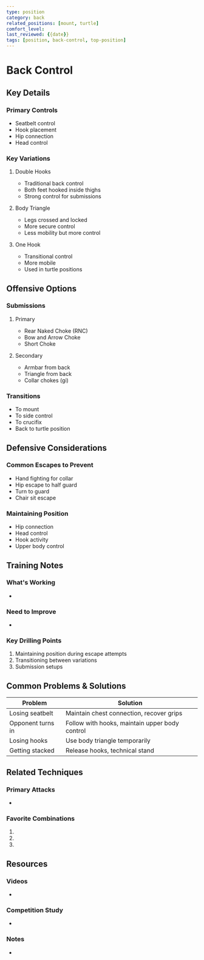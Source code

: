 ```yaml
---
type: position
category: back
related_positions: [mount, turtle]
comfort_level: 
last_reviewed: {{date}}
tags: [position, back-control, top-position]
---
```


# Back Control

## Key Details
### Primary Controls
- Seatbelt control
- Hook placement
- Hip connection
- Head control

### Key Variations
1. Double Hooks
   - Traditional back control
   - Both feet hooked inside thighs
   - Strong control for submissions
   
2. Body Triangle
   - Legs crossed and locked
   - More secure control
   - Less mobility but more control
   
3. One Hook
   - Transitional control
   - More mobile
   - Used in turtle positions

## Offensive Options
### Submissions
1. Primary
   - Rear Naked Choke (RNC)
   - Bow and Arrow Choke
   - Short Choke
   
2. Secondary
   - Armbar from back
   - Triangle from back
   - Collar chokes (gi)

### Transitions
- To mount
- To side control
- To crucifix
- Back to turtle position

## Defensive Considerations
### Common Escapes to Prevent
- Hand fighting for collar
- Hip escape to half guard
- Turn to guard
- Chair sit escape

### Maintaining Position
- Hip connection
- Head control
- Hook activity
- Upper body control

## Training Notes
### What's Working
- 

### Need to Improve
- 

### Key Drilling Points
1. Maintaining position during escape attempts
2. Transitioning between variations
3. Submission setups

## Common Problems & Solutions
| Problem | Solution |
| ------- | -------- |
| Losing seatbelt | Maintain chest connection, recover grips |
| Opponent turns in | Follow with hooks, maintain upper body control |
| Losing hooks | Use body triangle temporarily |
| Getting stacked | Release hooks, technical stand |

## Related Techniques
### Primary Attacks
- 

### Favorite Combinations
1. 
2. 
3. 

## Resources
### Videos
- 

### Competition Study
- 

### Notes
- 